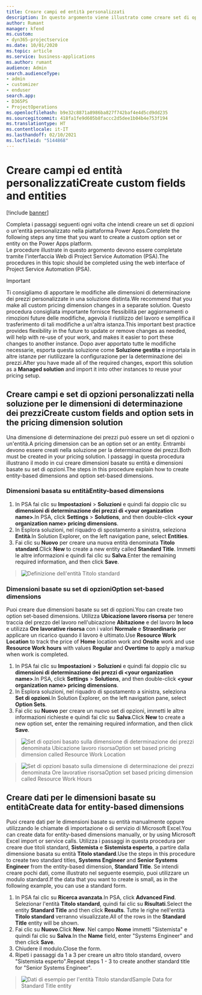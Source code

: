 ```yaml
---
title: Creare campi ed entità personalizzati
description: In questo argomento viene illustrato come creare set di opzioni ed entità nella soluzione utilizzata sulla piattaforma Power Apps.
author: Rumant
manager: kfend
ms.custom:
- dyn365-projectservice
ms.date: 10/01/2020
ms.topic: article
ms.service: business-applications
ms.author: rumant
audience: Admin
search.audienceType:
- admin
- customizer
- enduser
search.app:
- D365PS
- ProjectOperations
ms.openlocfilehash: b9e32c8871a8986ba827f742baf4e4d5cd9dd235
ms.sourcegitcommit: 418fa1fe9d605b8faccc2d5dee1b04b4e753f194
ms.translationtype: HT
ms.contentlocale: it-IT
ms.lasthandoff: 02/10/2021
ms.locfileid: "5144868"
---
```

# <a name="create-custom-fields-and-entities"></a><span data-ttu-id="366e6-103">Creare campi ed entità personalizzati</span><span class="sxs-lookup"><span data-stu-id="366e6-103">Create custom fields and entities</span></span> 

[!include [banner](../includes/psa-now-project-operations.md)]

<span data-ttu-id="366e6-104">Completa i passaggi seguenti ogni volta che intendi creare un set di opzioni o un'entità personalizzato nella piattaforma Power Apps.</span><span class="sxs-lookup"><span data-stu-id="366e6-104">Complete the following steps any time that you want to create a custom option set or entity on the Power Apps platform.</span></span>  
<span data-ttu-id="366e6-105">Le procedure illustrate in questo argomento devono essere completate tramite l'interfaccia Web di Project Service Automation (PSA).</span><span class="sxs-lookup"><span data-stu-id="366e6-105">The procedures in this topic should be completed using the web interface of Project Service Automation (PSA).</span></span>

> [!IMPORTANT]
> <span data-ttu-id="366e6-106">Ti consigliamo di apportare le modifiche alle dimensioni di determinazione dei prezzi personalizzate in una soluzione distinta.</span><span class="sxs-lookup"><span data-stu-id="366e6-106">We recommend that you make all custom pricing dimension changes in a separate solution.</span></span> <span data-ttu-id="366e6-107">Questo procedura consigliata importante fornisce flessibilità per aggiornamenti o rimozioni future delle modifiche, agevola il riutilizzo del lavoro e semplifica il trasferimento di tali modifiche a un'altra istanza.</span><span class="sxs-lookup"><span data-stu-id="366e6-107">This important best practice provides flexibility in the future to update or remove changes as needed, will help with re-use of your work, and makes it easier to port these changes to another instance.</span></span> <span data-ttu-id="366e6-108">Dopo aver apportato tutte le modifiche necessarie, esporta questa soluzione come **Soluzione gestita** e importala in altre istanze per riutilizzare la configurazione per la determinazione dei prezzi.</span><span class="sxs-lookup"><span data-stu-id="366e6-108">After you have made all of the required changes, export this solution as a **Managed solution** and import it into other instances to reuse your pricing setup.</span></span>

  
## <a name="create-custom-fields-and-option-sets-in-the-pricing-dimension-solution"></a><span data-ttu-id="366e6-109">Creare campi e set di opzioni personalizzati nella soluzione per le dimensioni di determinazione dei prezzi</span><span class="sxs-lookup"><span data-stu-id="366e6-109">Create custom fields and option sets in the pricing dimension solution</span></span>

<span data-ttu-id="366e6-110">Una dimensione di determinazione dei prezzi può essere un set di opzioni o un'entità.</span><span class="sxs-lookup"><span data-stu-id="366e6-110">A pricing dimension can be an option set or an entity.</span></span> <span data-ttu-id="366e6-111">Entrambi devono essere creati nella soluzione per la determinazione dei prezzi.</span><span class="sxs-lookup"><span data-stu-id="366e6-111">Both must be created in your pricing solution.</span></span> <span data-ttu-id="366e6-112">I passaggi in questa procedura illustrano il modo in cui creare dimensioni basate su entità e dimensioni basate su set di opzioni.</span><span class="sxs-lookup"><span data-stu-id="366e6-112">The steps in this procedure explain how to create entity-based dimensions and option set-based dimensions.</span></span>

### <a name="entity-based-dimensions"></a><span data-ttu-id="366e6-113">Dimensioni basata su entità</span><span class="sxs-lookup"><span data-stu-id="366e6-113">Entity-based dimensions</span></span>

1. <span data-ttu-id="366e6-114">In PSA fai clic su **Impostazioni** > **Soluzioni** e quindi fai doppio clic su **dimensioni di determinazione dei prezzi di \<your organization name>**.</span><span class="sxs-lookup"><span data-stu-id="366e6-114">In PSA, click **Settings** > **Solutions**, and then double-click **\<your organization name> pricing dimensions**.</span></span>
2. <span data-ttu-id="366e6-115">In Esplora soluzioni, nel riquadro di spostamento a sinistra, seleziona **Entità**.</span><span class="sxs-lookup"><span data-stu-id="366e6-115">In Solution Explorer, on the left navigation pane, select **Entities**.</span></span>
3. <span data-ttu-id="366e6-116">Fai clic su **Nuovo** per creare una nuova entità denominata **Titolo standard**.</span><span class="sxs-lookup"><span data-stu-id="366e6-116">Click **New** to create a new entity called **Standard Title**.</span></span> <span data-ttu-id="366e6-117">Immetti le altre informazioni e quindi fai clic su **Salva**.</span><span class="sxs-lookup"><span data-stu-id="366e6-117">Enter the remaining required information, and then click **Save**.</span></span>

> ![Definizione dell'entità Titolo standard](media/Standard-Title-entity-definition.png)


### <a name="option-set-based-dimensions"></a><span data-ttu-id="366e6-119">Dimensioni basate su set di opzioni</span><span class="sxs-lookup"><span data-stu-id="366e6-119">Option set-based dimensions</span></span> 
<span data-ttu-id="366e6-120">Puoi creare due dimensioni basate su set di opzioni.</span><span class="sxs-lookup"><span data-stu-id="366e6-120">You can create two option set-based dimensions.</span></span> <span data-ttu-id="366e6-121">Utilizza **Ubicazione lavoro risorsa** per tenere traccia del prezzo del lavoro nell'ubicazione **Abitazione** e del lavoro **In loco** e utilizza **Ore lavorative risorsa** con i valori **Normale** e **Straordinario** per applicare un ricarico quando il lavoro è ultimato.</span><span class="sxs-lookup"><span data-stu-id="366e6-121">Use **Resource Work Location** to track the price of **Home** location work and **Onsite** work and use **Resource Work hours** with values **Regular** and **Overtime** to apply a markup when work is completed.</span></span>


1. <span data-ttu-id="366e6-122">In PSA fai clic su **Impostazioni** > **Soluzioni** e quindi fai doppio clic su **dimensioni di determinazione dei prezzi di \<your organization name>**.</span><span class="sxs-lookup"><span data-stu-id="366e6-122">In PSA, click **Settings** > **Solutions**, and then double-click  **\<your organization name> pricing dimensions**.</span></span> 
2. <span data-ttu-id="366e6-123">In Esplora soluzioni, nel riquadro di spostamento a sinistra, seleziona **Set di opzioni**.</span><span class="sxs-lookup"><span data-stu-id="366e6-123">In Solution Explorer, on the left navigation pane, select  **Option Sets**.</span></span> 
3. <span data-ttu-id="366e6-124">Fai clic su **Nuovo** per creare un nuovo set di opzioni, immetti le altre informazioni richieste e quindi fai clic su **Salva**.</span><span class="sxs-lookup"><span data-stu-id="366e6-124">Click **New** to create a new option set, enter the remaining required information, and then click **Save**.</span></span>

> ![<span data-ttu-id="366e6-125">Set di opzioni basato sulla dimensione di determinazione dei prezzi denominata Ubicazione lavoro risorsa</span><span class="sxs-lookup"><span data-stu-id="366e6-125">Option set based pricing dimension called Resource Work Location</span></span> ](media/Option-set-PD-called-Resource-Work-Location.png)

> ![<span data-ttu-id="366e6-126">Set di opzioni basato sulla dimensione di determinazione dei prezzi denominata Ore lavorative risorsa</span><span class="sxs-lookup"><span data-stu-id="366e6-126">Option set based pricing dimension called Resource Work Hours</span></span> ](media/Option-set-PD-called-Resource-Work-Hours.PNG)


## <a name="create-data-for-entity-based-dimensions"></a><span data-ttu-id="366e6-127">Creare dati per le dimensioni basate su entità</span><span class="sxs-lookup"><span data-stu-id="366e6-127">Create data for entity-based dimensions</span></span>

<span data-ttu-id="366e6-128">Puoi creare dati per le dimensioni basate su entità manualmente oppure utilizzando le chiamate di importazione o di servizio di Microsoft Excel.</span><span class="sxs-lookup"><span data-stu-id="366e6-128">You can create data for entity-based dimensions manually, or by using Microsoft Excel import or service calls.</span></span> <span data-ttu-id="366e6-129">Utilizza i passaggi in questa procedura per creare due titoli standard, **Sistemista** e **Sistemista esperto**, a partire dalla dimensione basata su entità **Titolo standard**.</span><span class="sxs-lookup"><span data-stu-id="366e6-129">Use the steps in this procedure to create two standard titles, **Systems Engineer** and **Senior Systems Engineer** from the entity-based dimension, **Standard Title**.</span></span> <span data-ttu-id="366e6-130">Se intendi creare pochi dati, come illustrato nel seguente esempio, puoi utilizzare un modulo standard.</span><span class="sxs-lookup"><span data-stu-id="366e6-130">If the data that you want to create is small, as in the following example, you can use a standard form.</span></span>

1. <span data-ttu-id="366e6-131">In PSA fai clic su **Ricerca avanzata**.</span><span class="sxs-lookup"><span data-stu-id="366e6-131">In PSA, click **Advanced Find**.</span></span> <span data-ttu-id="366e6-132">Selezionar l'entità **Titolo standard**, quindi fai clic su **Risultati**.</span><span class="sxs-lookup"><span data-stu-id="366e6-132">Select the entity **Standard Title** and then click **Results**.</span></span> <span data-ttu-id="366e6-133">Tutte le righe nell'entità **Titolo standard** verranno visualizzate.</span><span class="sxs-lookup"><span data-stu-id="366e6-133">All of the rows in the **Standard Title** entity will be shown.</span></span>
2. <span data-ttu-id="366e6-134">Fai clic su **Nuovo**.</span><span class="sxs-lookup"><span data-stu-id="366e6-134">Click **New**.</span></span> <span data-ttu-id="366e6-135">Nel campo **Nome** immetti "Sistemista" e quindi fai clic su **Salva**.</span><span class="sxs-lookup"><span data-stu-id="366e6-135">In the **Name** field, enter "Systems Engineer" and then click **Save**.</span></span>
3. <span data-ttu-id="366e6-136">Chiudere il modulo.</span><span class="sxs-lookup"><span data-stu-id="366e6-136">Close the form.</span></span> 
4. <span data-ttu-id="366e6-137">Ripeti i passaggi da 1 a 3 per creare un altro titolo standard, ovvero "Sistemista esperto".</span><span class="sxs-lookup"><span data-stu-id="366e6-137">Repeat steps 1 - 3 to create another standard title for "Senior Systems Engineer".</span></span>

> ![<span data-ttu-id="366e6-138">Dati di esempio per l'entità Titolo standard</span><span class="sxs-lookup"><span data-stu-id="366e6-138">Sample Data for Standard Title entity</span></span> ](media/ST-data.png)


